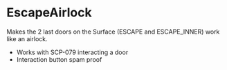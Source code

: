 # EscapeAirlock

Makes the 2 last doors on the Surface (ESCAPE and ESCAPE_INNER) work like an airlock.

- Works with SCP-079 interacting a door
- Interaction button spam proof
